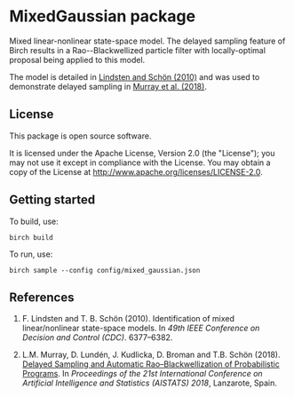# MixedGaussian package

Mixed linear-nonlinear state-space model. The delayed sampling feature of Birch
results in a Rao--Blackwellized particle filter with locally-optimal
proposal being applied to this model.

The model is detailed in [Lindsten and Schön (2010)](#references) and was
used to demonstrate delayed sampling in [Murray et al. (2018)](#references).


## License

This package is open source software.

It is licensed under the Apache License, Version 2.0 (the "License"); you may not use it except in compliance with the License. You may obtain a copy of the License at <http://www.apache.org/licenses/LICENSE-2.0>.


## Getting started

To build, use:

    birch build

To run, use:

    birch sample --config config/mixed_gaussian.json


## References

  1. F. Lindsten and T. B. Schön (2010). Identification of mixed linear/nonlinear state-space models. In *49th IEEE Conference on Decision and Control (CDC)*. 6377–6382.

  2. L.M. Murray, D. Lundén, J. Kudlicka, D. Broman and T.B. Schön (2018). [Delayed Sampling and Automatic Rao&ndash;Blackwellization of Probabilistic Programs](https://arxiv.org/abs/1708.07787). In *Proceedings of the 21st International Conference on Artificial Intelligence and Statistics (AISTATS) 2018*, Lanzarote, Spain.
